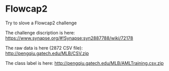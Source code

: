 # Flowcap2
Try to slove a Flowcap2 challenge

The challenge discription is here:
https://www.synapse.org/#!Synapse:syn2887788/wiki/72178

The raw data is here (2872 CSV file):
http://pengqiu.gatech.edu/MLB/CSV.zip 

The class label is here:
http://pengqiu.gatech.edu/MLB/AMLTraining.csv.zip 

